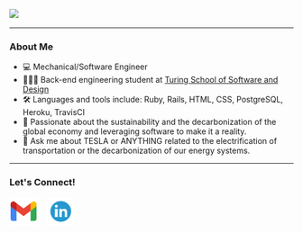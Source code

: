 <p align="left">
  <img src="https://github-readme-stats.vercel.app/api?username=brueck1988&show_icons=true&theme=dracula"/>
</p>

---
<h3 align="left">About Me</h3>
<p align="left">
  <ul>
    <li>
      💻  Mechanical/Software Engineer
    </li>
    <li>
        👩🏽‍💻  Back-end engineering student at <a href="https://turing.edu/"> Turing School of Software and Design</a>
    </li>
    <li>
      🛠  Languages and tools include: Ruby, Rails, HTML, CSS, PostgreSQL, Heroku, TravisCI
    </li>
    <li>
      🌱  Passionate about the sustainability and the decarbonization of the global economy and leveraging software to make it a reality.
    </li>
        <li>
       💬 Ask me about TESLA or ANYTHING related to the electrification of transportation or the decarbonization of our energy systems.
    </li>
  </ul>
</p>

---

<h3 align="left">Let's Connect!</h3>

<p align="left">
  <a href="mailto:brueck1988@gmail.com" target="_blank"><img alt='turing logo' title='turing.edu' height="50" src="/gmail.png"></a> &nbsp;&nbsp;
  <a href="https://www.linkedin.com/in/brueck1988/" target="_blank"><img alt='turing logo' title='turing.edu' height="50" src="/linkedin.png"></a> &nbsp;&nbsp;
</p><br>

<!--
**brueck1988/brueck1988** is a ✨ _special_ ✨ repository because its `README.md` (this file) appears on your GitHub profile.

Here are some ideas to get you started:

- 🔭 I’m currently working on ...
- 🌱 I’m currently learning ...
- 👯 I’m looking to collaborate on ...
- 🤔 I’m looking for help with ...
- 💬 Ask me about ...
- 📫 How to reach me: ...
- 😄 Pronouns: ...
- ⚡ Fun fact: ...
-->

